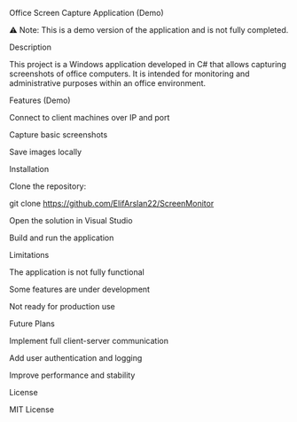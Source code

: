 Office Screen Capture Application (Demo)

⚠️ Note: This is a demo version of the application and is not fully completed.

Description

This project is a Windows application developed in C# that allows capturing screenshots of office computers. It is intended for monitoring and administrative purposes within an office environment.

Features (Demo)

Connect to client machines over IP and port

Capture basic screenshots

Save images locally

Installation

Clone the repository:

git clone https://github.com/ElifArslan22/ScreenMonitor


Open the solution in Visual Studio

Build and run the application

Limitations

The application is not fully functional

Some features are under development

Not ready for production use

Future Plans

Implement full client-server communication

Add user authentication and logging

Improve performance and stability

License

MIT License
